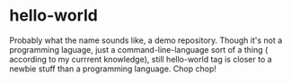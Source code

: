 # hello-world
Probably what the name sounds like, a demo repository. Though it's not a programming laguage, just a command-line-language sort of a thing ( according to my currrent knowledge), still hello-world tag is closer to a newbie stuff than a programming language. Chop chop!
